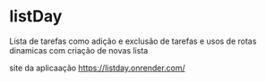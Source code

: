# listDay
Lista de tarefas como adição e exclusão de tarefas e usos de rotas dinamicas com criação de novas lista

site da aplicaação https://listday.onrender.com/
